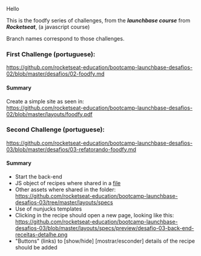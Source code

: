 Hello

This is the foodfy series of challenges, from the ***launchbase course*** from ***Rocketseat***, (a javascript course)

Branch names correspond to those challenges.

### First Challenge (portuguese):

https://github.com/rocketseat-education/bootcamp-launchbase-desafios-02/blob/master/desafios/02-foodfy.md

#### Summary

Create a simple site as seen in:  
https://github.com/rocketseat-education/bootcamp-launchbase-desafios-02/blob/master/layouts/foodfy.pdf

### Second Challenge (portuguese):

https://github.com/rocketseat-education/bootcamp-launchbase-desafios-03/blob/master/desafios/03-refatorando-foodfy.md
#### Summary

* Start the back-end
* JS object of recipes where shared in a [file](https://github.com/rocketseat-education/bootcamp-launchbase-desafios-03/blob/master/assets/data.js)
* Other assets where shared in the folder:  
https://github.com/rocketseat-education/bootcamp-launchbase-desafios-03/tree/master/layouts/specs
* Use of nunjucks templates
* Clicking in the recipe should open a new page, looking like this:  
https://github.com/rocketseat-education/bootcamp-launchbase-desafios-03/blob/master/layouts/specs/preview/desafio-03-back-end-receitas-detalhe.png
* "Buttons" (links) to [show/hide] [mostrar/esconder] details of the recipe should be added


